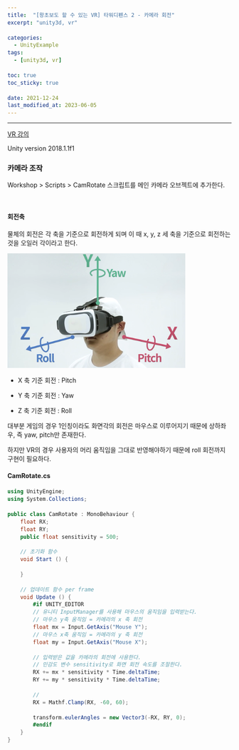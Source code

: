 ```yaml
---
title:  "[왕초보도 할 수 있는 VR] 타워디펜스 2 - 카메라 회전"
excerpt: "unity3d, vr"

categories:
  - UnityExample
tags:
  - [unity3d, vr]

toc: true
toc_sticky: true
 
date: 2021-12-24 
last_modified_at: 2023-06-05
---  
```


***  
<a href="https://www.gseek.kr/member/rl/studyRoom/studyRoomMain.do?courseSeq=2069&courseCsSeq=1&subjSeq=4">VR 강의</a>

Unity version 2018.1.1f1

### 카메라 조작

Workshop > Scripts > CamRotate 스크립트를 메인 카메라 오브젝트에 추가한다.

<br>

#### 회전축

물체의 회전은 각 축을 기준으로 회전하게 되며 이 때 x, y, z 세 축을 기준으로 회전하는것을 오일러 각이라고 한다.  

<img src="/assets/images/posting/20211224/eulerAngle.png" title="eulerAngle" width="400px">

* X 축 기준 회전 : Pitch

* Y 축 기준 회전 : Yaw

* Z 축 기준 회전 : Roll

대부분 게임의 경우 1인칭이라도 화면각의 회전은 마우스로 이루어지기 때문에 상하좌우, 즉 yaw, pitch만 존재한다.  

하지만 VR의 경우 사용자의 머리 움직임을 그대로 반영해야하기 때문에 roll 회전까지 구현이 필요하다.

#### CamRotate.cs
```cs
using UnityEngine;
using System.Collections;

public class CamRotate : MonoBehaviour {
	float RX;
	float RY;
	public float sensitivity = 500;

    // 초기화 함수
	void Start () {
	
	}
	
    // 업데이트 함수 per frame
	void Update () {
		#if UNITY_EDITOR
        // 유니티 InputManager를 사용해 마우스의 움직임을 입력받는다.
        // 마우스 y축 움직임 = 카메라의 x 축 회전 
		float mx = Input.GetAxis("Mouse Y");
        // 마우스 x축 움직임 = 카메라의 y 축 회전
		float my = Input.GetAxis("Mouse X");

        // 입력받은 값을 카메라의 회전에 사용한다.
        // 민감도 변수 sensitivity로 화면 회전 속도를 조절한다. 
		RX += mx * sensitivity * Time.deltaTime;
		RY += my * sensitivity * Time.deltaTime;

        // 
		RX = Mathf.Clamp(RX, -60, 60);

		transform.eulerAngles = new Vector3(-RX, RY, 0);
		#endif
	}
}
```